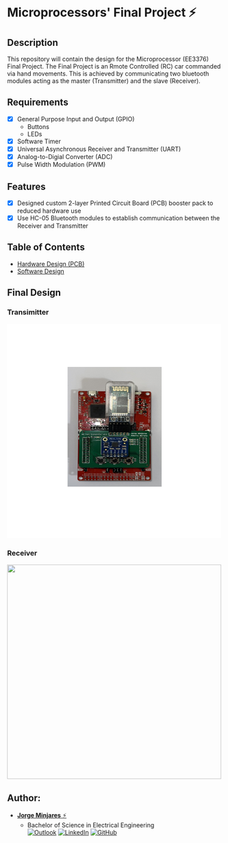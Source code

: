 # Microprocessors' Final Project :zap:

## **Description**
This repository will contain the design for the Microprocessor (EE3376) Final Project. The Final Project is an Rmote Controlled (RC) car commanded via hand movements. This is achieved by communicating two bluetooth modules acting as the master (Transmitter) and the slave (Receiver).

## **Requirements**
- [x] General Purpose Input and Output (GPIO) 
    - Buttons
    - LEDs
- [x] Software Timer
- [x] Universal Asynchronous Receiver and Transmitter (UART)
- [x] Analog-to-Digial Converter (ADC)
- [x] Pulse Width Modulation (PWM)
## **Features**
- [x] Designed custom 2-layer Printed Circuit Board (PCB) booster pack to reduced hardware use
- [x] Use HC-05 Bluetooth modules to establish communication between the Receiver and Transmitter
## **Table of Contents**
- [Hardware Design (PCB)](https://github.com/JorgeMinjares/MicroprocessorsFinalProject/tree/main/Hardware)
- [Software Design](https://github.com/JorgeMinjares/MicroprocessorsFinalProject/tree/main/Software)
## **Final Design**
### **Transimitter**
<img src="Hardware/images/transmitter.png" width = "500" height = "500">

### **Receiver**
<img src="Hardware/images/receiver.png" width = "500" height = "500">

## **Author:**
* [**Jorge Minjares** :zap:](https://github.com/JorgeMinjares)<br>
  * Bachelor of Science in Electrical Engineering<br>
[![Outlook](https://img.shields.io/badge/Microsoft_Outlook-0078D4?style=for-the-badge&logo=microsoft-outlook&logoColor=white&style=flat)](mailto:jminjares5@miners.utep.edu) 
[![LinkedIn](https://img.shields.io/badge/LinkedIn-0077B5?style=for-the-badge&logo=linkedin&logoColor=white&style=flat)](https://www.linkedin.com/in/jorge-minjares/) [![GitHub](https://img.shields.io/badge/GitHub-100000?style=for-the-badge&logo=github&logoColor=white&style=flat)](https://github.com/JorgeMinjares)